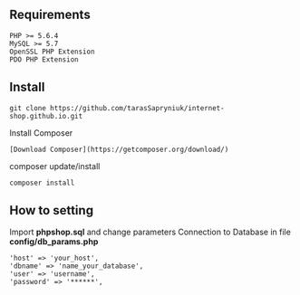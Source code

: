 
## Requirements
	PHP >= 5.6.4
	MySQL >= 5.7
	OpenSSL PHP Extension
	PDO PHP Extension
## Install
	git clone https://github.com/tarasSapryniuk/internet-shop.github.io.git
	
Install Composer

```
[Download Composer](https://getcomposer.org/download/)
```

composer update/install 

```
composer install
```

## How to setting

Import <b>phpshop.sql</b> and change parameters Connection to Database in file <b>config/db_params.php</b>

```
'host' => 'your_host',
'dbname' => 'name_your_database',
'user' => 'username',
'password' => '******',
```
